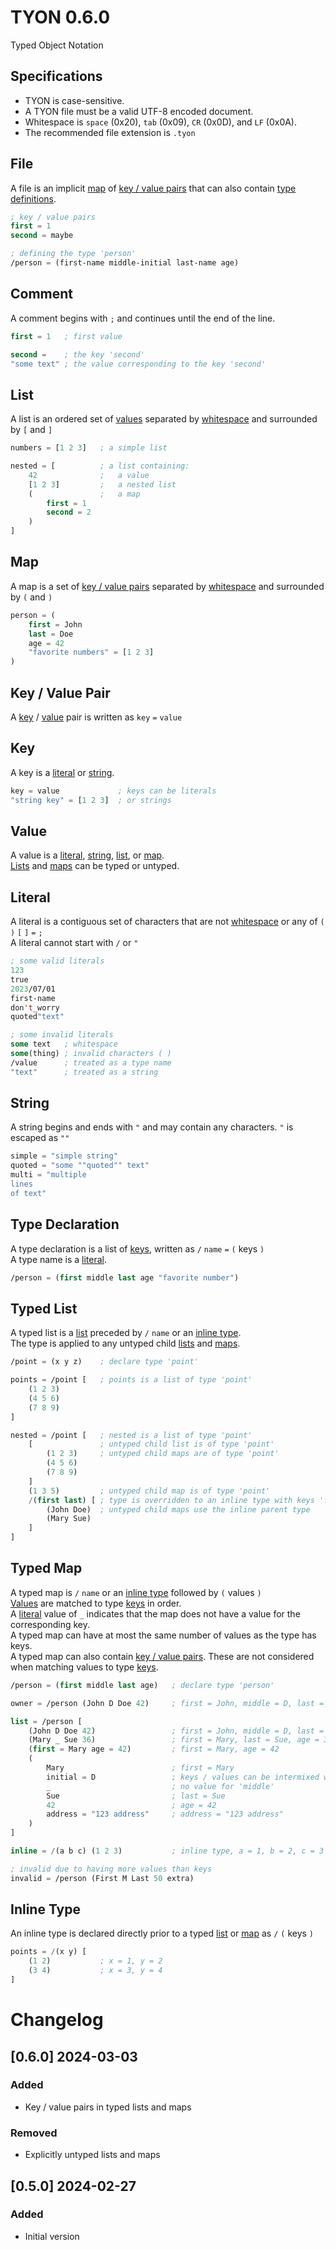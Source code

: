 # TYON 0.6.0

Typed Object Notation

## Specifications

* TYON is case-sensitive.
* A TYON file must be a valid UTF-8 encoded document.
* Whitespace is `space` (0x20), `tab` (0x09), `CR` (0x0D), and `LF` (0x0A).
* The recommended file extension is `.tyon`

## File

A file is an implicit [map](#map) of [key / value pairs](#key--value-pair) that can also contain [type definitions](#type-definition).

```lisp
; key / value pairs
first = 1
second = maybe

; defining the type 'person'
/person = (first-name middle-initial last-name age)
```

## Comment

A comment begins with `;` and continues until the end of the line.

```lisp
first = 1   ; first value

second =    ; the key 'second'
"some text" ; the value corresponding to the key 'second'
```

## List

A list is an ordered set of [values](#value) separated by [whitespace](#specifications) and surrounded by `[` and `]`

```lisp
numbers = [1 2 3]   ; a simple list

nested = [          ; a list containing:
    42              ;   a value
    [1 2 3]         ;   a nested list
    (               ;   a map
        first = 1
        second = 2
    )
]
```

## Map

A map is a set of [key / value pairs](#key--value-pair) separated by [whitespace](#specifications) and surrounded by `(` and `)`

```lisp
person = (
    first = John
    last = Doe
    age = 42
    "favorite numbers" = [1 2 3]
)
```

## Key / Value Pair

A [key](#key) / [value](#value) pair is written as `key` `=` `value`

## Key

A key is a [literal](#literal) or [string](#string).

```lisp
key = value             ; keys can be literals
"string key" = [1 2 3]  ; or strings
```

## Value

A value is a [literal](#literal), [string](#string), [list](#list), or [map](#map).  
[Lists](#list) and [maps](#map) can be typed or untyped.

## Literal

A literal is a contiguous set of characters that are not [whitespace](#specifications) or any of `(` `)` `[` `]` `=` `;`  
A literal cannot start with `/` or `"`

```lisp
; some valid literals
123
true
2023/07/01
first-name
don't_worry
quoted"text"

; some invalid literals
some text   ; whitespace
some(thing) ; invalid characters ( )
/value      ; treated as a type name
"text"      ; treated as a string
```

## String

A string begins and ends with `"` and may contain any characters. `"` is escaped as `""`

```lisp
simple = "simple string"
quoted = "some ""quoted"" text"
multi = "multiple
lines
of text"
```

## Type Declaration

A type declaration is a list of [keys](#key), written as `/` `name` `=` `(` keys `)`  
A type name is a [literal](#literal).

```lisp
/person = (first middle last age "favorite number")
```

## Typed List

A typed list is a [list](#list) preceded by `/` `name` or an [inline type](#inline-type).  
The type is applied to any untyped child [lists](#list) and [maps](#map).

```lisp
/point = (x y z)    ; declare type 'point'

points = /point [   ; points is a list of type 'point'
    (1 2 3)
    (4 5 6)
    (7 8 9)
]

nested = /point [   ; nested is a list of type 'point'
    [               ; untyped child list is of type 'point'
        (1 2 3)     ; untyped child maps are of type 'point'
        (4 5 6)
        (7 8 9)
    ]
    (1 3 5)         ; untyped child map is of type 'point'
    /(first last) [ ; type is overridden to an inline type with keys 'first' and 'last'
        (John Doe)  ; untyped child maps use the inline parent type
        (Mary Sue)
    ]
]
```

## Typed Map

A typed map is `/` `name` or an [inline type](#inline-type) followed by `(` values `)`  
[Values](#value) are matched to type [keys](#key) in order.  
A [literal](#literal) value of `_` indicates that the map does not have a value for the corresponding key.  
A typed map can have at most the same number of values as the type has keys.  
A typed map can also contain [key / value pairs](#key--value-pair). These are not considered when matching values to type [keys](#key).

```lisp
/person = (first middle last age)   ; declare type 'person'

owner = /person (John D Doe 42)     ; first = John, middle = D, last = Doe, age = 42

list = /person [
    (John D Doe 42)                 ; first = John, middle = D, last = Doe, age = 42
    (Mary _ Sue 36)                 ; first = Mary, last = Sue, age = 36
    (first = Mary age = 42)         ; first = Mary, age = 42
    (
        Mary                        ; first = Mary
        initial = D                 ; keys / values can be intermixed with values
        _                           ; no value for 'middle'
        Sue                         ; last = Sue
        42                          ; age = 42
        address = "123 address"     ; address = "123 address"
    )
]

inline = /(a b c) (1 2 3)           ; inline type, a = 1, b = 2, c = 3

; invalid due to having more values than keys
invalid = /person (First M Last 50 extra)
```

## Inline Type

An inline type is declared directly prior to a typed [list](#typed-list) or [map](#typed-map) as `/` `(` keys `)`

```lisp
points = /(x y) [
    (1 2)           ; x = 1, y = 2
    (3 4)           ; x = 3, y = 4
]
```

# Changelog

## [0.6.0] 2024-03-03

### Added

* Key / value pairs in typed lists and maps

### Removed

* Explicitly untyped lists and maps

## [0.5.0] 2024-02-27

### Added

* Initial version
